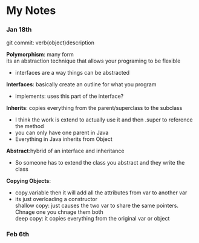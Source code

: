 # My Notes

### Jan 18th

git commit: verb(object)description

**Polymorphism**: many form  
its an abstraction technique that allows your programing to be flexible
- interfaces are a way things can be abstracted

**Interfaces**: basically create an outline for what you program
- implements: uses this part of the interface?

**Inherits**: copies everything from the parent/superclass to the subclass
- I think the work is extend to actually use it and then .super to reference the method 
- you can only have one parent in Java
- Everything in Java inherits from Object

**Abstract**:hybrid of an interface and inheritance
- So someone has to extend the class you abstract and they write the class

**Copying Objects**: 
- copy.variable then it will add all the attributes from var to another var
- its just overloading a constructor  
shallow copy: just causes the two var to share the same pointers. Chnage one you chnage them both  
deep copy: it copies everything from the original var or object


### Feb 6th



